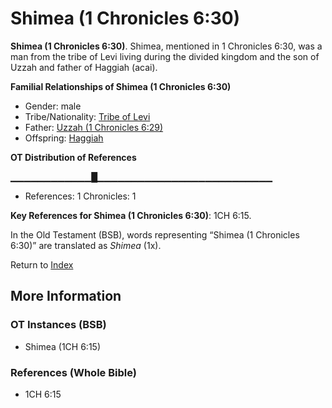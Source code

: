 # Shimea (1 Chronicles 6:30)
**Shimea (1 Chronicles 6:30)**. 
Shimea, mentioned in 1 Chronicles 6:30, was a man from the tribe of Levi living during the divided kingdom and the son of Uzzah and father of Haggiah (acai). 




**Familial Relationships of Shimea (1 Chronicles 6:30)**


* Gender: male
* Tribe/Nationality: [Tribe of Levi](../../../groups/md/acai/Levi.md)
* Father: [Uzzah (1 Chronicles 6:29)](Uzzah.2.md)
* Offspring: [Haggiah](Haggiah.md)


**OT Distribution of References**

▁▁▁▁▁▁▁▁▁▁▁▁█▁▁▁▁▁▁▁▁▁▁▁▁▁▁▁▁▁▁▁▁▁▁▁▁▁▁
* References: 1 Chronicles: 1



**Key References for Shimea (1 Chronicles 6:30)**: 
1CH 6:15. 


In the Old Testament (BSB), words representing “Shimea (1 Chronicles 6:30)” are translated as 
*Shimea* (1x). 




Return to [Index](00-Index.md)

## More Information

### OT Instances (BSB)

* Shimea (1CH 6:15)



### References (Whole Bible)

* 1CH 6:15



